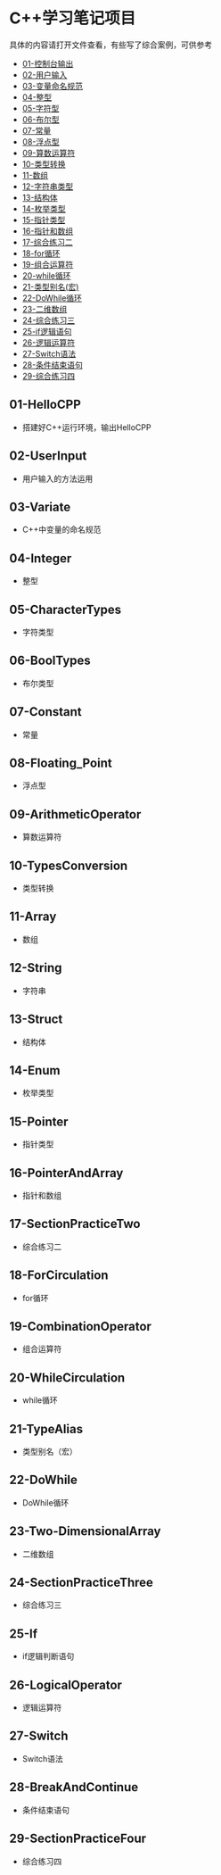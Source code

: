 # C++学习笔记项目
具体的内容请打开文件查看，有些写了综合案例，可供参考 
- [01-控制台输出](#01-hellocpp)    
- [02-用户输入](#02-userinput)
- [03-变量命名规范](#03-variate)
- [04-整型](#04-integer)
- [05-字符型](#05-charactertypes)
- [06-布尔型](#06-booltypes)
- [07-常量](#07-constant)
- [08-浮点型](#08-floating_point)
- [09-算数运算符](#09-arithmeticoperator)
- [10-类型转换](#10-typesconversion)
- [11-数组](#11-array)
- [12-字符串类型](#12-string)
- [13-结构体](#13-struct)
- [14-枚举类型](#14-enum)
- [15-指针类型](#15-pointer)
- [16-指针和数组](#16-pointerandarray)
- [17-综合练习二](#17-sectionpracticetwo)
- [18-for循环](#18-forcirculation)
- [19-组合运算符](#19-combinationoperator)
- [20-while循环](#20-whilecirculation)
- [21-类型别名(宏)](#21-typealias)
- [22-DoWhile循环](#22-dowhile)
- [23-二维数组](#23-two-dimensionalarray)
- [24-综合练习三](#24-sectionpracticethree)
- [25-if逻辑语句](#25-if)
- [26-逻辑运算符](#26-logicaloperator)
- [27-Switch语法](#27-switch)
- [28-条件结束语句](#28-breakandcontinue)
- [29-综合练习四](#29-sectionpracticefour)


## 01-HelloCPP
- 搭建好C++运行环境，输出HelloCPP 

## 02-UserInput
- 用户输入的方法运用

## 03-Variate
- C++中变量的命名规范

## 04-Integer
- 整型

## 05-CharacterTypes
- 字符类型

## 06-BoolTypes
- 布尔类型

## 07-Constant
- 常量

## 08-Floating_Point
- 浮点型

## 09-ArithmeticOperator
- 算数运算符

## 10-TypesConversion
- 类型转换

## 11-Array
- 数组

## 12-String
- 字符串

## 13-Struct
- 结构体

## 14-Enum
- 枚举类型

## 15-Pointer
- 指针类型

## 16-PointerAndArray
- 指针和数组

## 17-SectionPracticeTwo
- 综合练习二

## 18-ForCirculation
- for循环

## 19-CombinationOperator
- 组合运算符

## 20-WhileCirculation
- while循环

## 21-TypeAlias
- 类型别名（宏）

## 22-DoWhile
- DoWhile循环

## 23-Two-DimensionalArray
- 二维数组

## 24-SectionPracticeThree
- 综合练习三

## 25-If
- if逻辑判断语句

## 26-LogicalOperator
- 逻辑运算符

## 27-Switch
- Switch语法

## 28-BreakAndContinue
- 条件结束语句

## 29-SectionPracticeFour
- 综合练习四